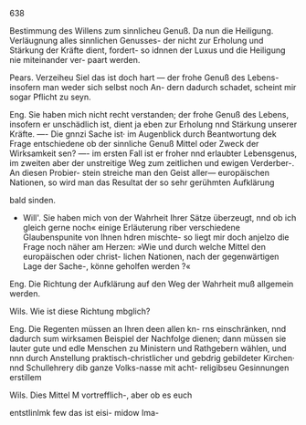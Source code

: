 638

Bestimmung des Willens zum sinnlicheu Genuß. Da nun
die Heiligung. Verläugnung alles sinnlichen Genusses- der
nicht zur Erholung und Stärkung der Kräfte dient, fordert-
so idnnen der Luxus und die Heiligung nie miteinander ver-
paart werden.

Pears. Verzeiheu Siel das ist doch hart — der frohe
Genuß des Lebens- insofern man weder sich selbst noch An-
dern dadurch schadet, scheint mir sogar Pflicht zu seyn.

Eng. Sie haben mich nicht recht verstanden; der frohe
Genuß des Lebens, insofern er unschädlich ist, dient ja
eben zur Erholung nnd Stärkung unserer Kräfte. —- Die
gnnzi Sache ist· im Augenblick durch Beantwortung dek
Frage entschiedene ob der sinnliche Genuß Mittel oder Zweck
der Wirksamkeit sen? —- im ersten Fall ist er froher nnd
erlaubter Lebensgenus, im zweiten aber der unstreitige Weg
zum zeitlichen und ewigen Verderber-. An diesen Probier-
stein streiche man den Geist aller— europäischen Nationen, so
wird man das Resultat der so sehr gerühmten Aufklärung

bald sinden.

- Will'. Sie haben mich von der Wahrheit Ihrer Sätze
überzeugt, nnd ob ich gleich gerne noch« einige Erläuterung
riber verschiedene Glaubenspunite von Ihnen hdren mischte-
so liegt mir doch anjelzo die Frage noch näher am Herzen:
»Wie und durch welche Mittel den europäischen oder christ-
lichen Nationen, nach der gegenwärtigen Lage der Sache-,
könne geholfen werden ?«

Eng. Die Richtung der Aufklärung auf den Weg der
Wahrheit muß allgemein werden.

Wils. Wie ist diese Richtung mbglich?

Eng. Die Regenten müssen an Ihren deen allen kn-
rns einschränken, nnd dadurch sum wirksamen Beispiel der
Nachfolge dienen; dann müssen sie lauter gute und edle
Menschen zu Ministern und Rathgebern wählen, und nnn
durch Anstellung praktisch-christlicher und gebdrig gebildeter
Kirchen· nnd Schullehrery dib ganze Volks-nasse mit acht-
religibseu Gesinnungen erstillem

Wils. Dies Mittel M vortrefflich-, aber ob es euch

entstIinlmk few das ist eisi- midow Ima-

